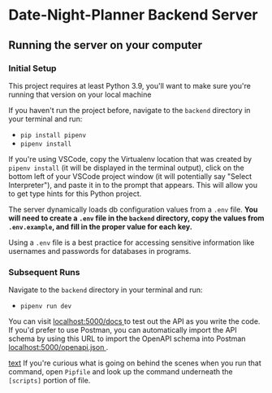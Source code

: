# Date-Night-Planner Backend Server

## Running the server on your computer

### Initial Setup

This project requires at least Python 3.9, you'll want to make sure you're running that version on your local machine

If you haven't run the project before, navigate to the `backend` directory in your terminal and run:

* `pip install pipenv`
* `pipenv install`

If you're using VSCode, copy the Virtualenv location that was created by `pipenv install` (it will be displayed in the terminal output),  click on the bottom left of your VSCode project window (it will potentially say "Select Interpreter"), and paste it in to the prompt that appears. This will allow you to get type hints for this Python project.

The server dynamically loads db configuration values from a `.env` file. **You will need to create a `.env` file in the `backend` directory, copy the values from `.env.example`, and fill in the proper value for each key.**

 Using a `.env` file is a best practice for accessing sensitive information like usernames and passwords for databases in programs. 

### Subsequent Runs

Navigate to the `backend` directory in your terminal and run:

* `pipenv run dev`

You can visit [ localhost:5000/docs ]( http://localhost:5000/docs ) to test out the API as you write the code. If you'd prefer to use Postman, you can automatically import the API schema by using this URL to import the OpenAPI schema into Postman [ localhost:5000/openapi.json ]( http://localhost:5000/openapi.json ).

[text](https://link)
If you're curious what is going on behind the scenes when you run that command, open `Pipfile` and look up the command underneath the `[scripts]`  portion of file.